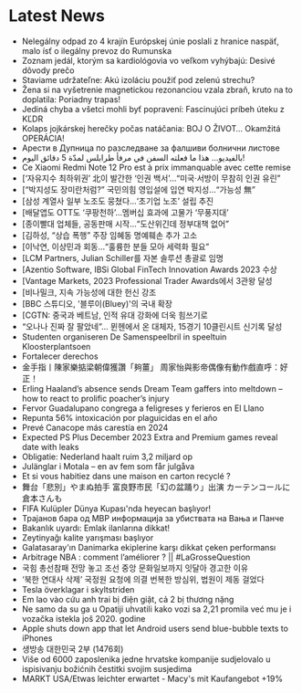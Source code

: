 # Latest News
-  Nelegálny odpad zo 4 krajín Európskej únie poslali z hranice naspäť, malo ísť o ilegálny prevoz do Rumunska
-  Zoznam jedál, ktorým sa kardiológovia vo veľkom vyhýbajú: Desivé dôvody prečo
-  Staviame udržateľne: Akú izoláciu použiť pod zelenú strechu?
-  Žena si na vyšetrenie magnetickou rezonanciou vzala zbraň, kruto na to doplatila: Poriadny trapas!
-  Jediná chyba a všetci mohli byť popravení: Fascinujúci príbeh úteku z KĽDR
-  Kolaps jojkárskej herečky počas natáčania: BOJ O ŽIVOT… Okamžitá OPERÁCIA!
-  Арести в Дупница по разследване за фалшиви болнични листове
-  بالفيديو... هذا ما فعلته السفن في مرفأ طرابلس لمدّة 5 دقائق اليوم!
-  Ce Xiaomi Redmi Note 12 Pro est à prix immanquable avec cette remise
-  [‘자유지수 최하위권’ 北이 발간한 ‘인권 백서’…“미국·서방이 무참히 인권 유린”
-  [“박지성도 장미란처럼?” 국민의힘 영입설에 입연 박지성…“가능성 無”
-  [삼성 계열사 일부 노조도 뭉쳤다…‘초기업 노조’ 설립 추진
-  [배달앱도 OTT도 ‘쿠팡천하’…멤버십 효과에 고물가 ‘무풍지대’
-  [종이빨대 업체들, 공동판매 시작…“도산위긴데 정부대책 없어”
-  [김하성, “상습 폭행” 주장 임혜동 명예훼손 추가 고소
-  [이낙연, 이상민과 회동…“훌륭한 분들 모아 세력화 필요”
-  [LCM Partners, Julian Schiller를 자본 솔루션 총괄로 임명
-  [Azentio Software, IBSi Global FinTech Innovation Awards 2023 수상
-  [Vantage Markets, 2023 Professional Trader Awards에서 3관왕 달성
-  [비나밀크, 지속 가능성에 대한 헌신 강조
-  [BBC 스튜디오, '블루이(Bluey)'의 국내 확장
-  [CGTN: 중국과 베트남, 인적 유대 강화에 더욱 힘쓰기로
-  “오나나 진짜 잘 팔았네”... 뮌헨에서 온 대체자, 15경기 10클린시트 신기록 달성
-  Studenten organiseren De Samenspeelbril in speeltuin Kloosterplantsoen
-  Fortalecer derechos
-  金手指丨陳家樂掂梁朝偉獲讚「夠薑」 周家怡與影帝偶像有動作戲直呼：好正！
-  Erling Haaland’s absence sends Dream Team gaffers into meltdown – how to react to prolific poacher’s injury
-  Fervor Guadalupano congrega a feligreses y ferieros en El Llano
-  Repunta 56% intoxicación por plaguicidas en el año
-  Prevé Canacope más carestía en 2024
-  Expected PS Plus December 2023 Extra and Premium games reveal date with leaks
-  Obligatie: Nederland haalt ruim 3,2 miljard op
-  Julänglar i Motala – en av fem som får julgåva
-  Et si vous habitiez dans une maison en carton recyclé ?
-  舞台「悲別」やまぬ拍手 富良野市民「幻の盆踊り」出演 カーテンコールに倉本さんも
-  FIFA Kulüpler Dünya Kupası'nda heyecan başlıyor!
-  Трајанов бара oд МВР информација за убиствата на Вања и Панче
-  Bakanlık uyardı: Emlak ilanlarına dikkat!
-  Zeytinyağı kalite yarışması başlıyor
-  Galatasaray'ın Danimarka ekiplerine karşı dikkat çeken performansı
-  Arbitrage NBA : comment l’améliorer ? || #LaGrosseQuestion
-  국힘 총선참패 전망 놓고 조선 중앙 문화일보까지 잇달아 경고한 이유
-  ‘북한 연대사 삭제’ 국정원 요청에 의결 번복한 방심위, 법원이 제동 걸었다
-  Tesla överklagar i skyltstriden
-  Em lao vào cứu anh trai bị điện giật, cả 2 bị thương nặng
-  Ne samo da su ga u Opatiji uhvatili kako vozi sa 2,21 promila već mu je i vozačka istekla još 2020. godine
-  Apple shuts down app that let Android users send blue-bubble texts to iPhones
-  생방송 대한민국 2부 (1476회)
-  Više od 6000 zaposlenika jedne hrvatske kompanije sudjelovalo u ispisivanju božićnih čestitki svojim susjedima
-  MARKT USA/Etwas leichter erwartet - Macy's mit Kaufangebot +19%
